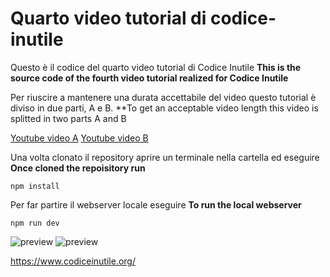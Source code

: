 # Quarto video tutorial di codice-inutile

Questo è il codice del quarto video tutorial di Codice Inutile
**This is the source code of the fourth video tutorial realized for Codice Inutile**

Per riuscire a mantenere una durata accettabile del video questo tutorial è diviso in due parti, A e B.
**To get an acceptable video length this video is splitted in two parts A and B

[Youtube video A](https://www.youtube.com/watch?v=krmRnCniJb4)
[Youtube video B](https://www.youtube.com/watch?v=B8Phmehgp9k)

Una volta clonato il repository aprire un terminale nella cartella ed eseguire
**Once cloned the repoisitory run**

```
npm install
```

Per far partire il webserver locale eseguire
**To run the local webserver**

```
npm run dev
```

![preview](https://i.imgur.com/qan0tQ6.jpg)
![preview](https://i.imgur.com/qOn48LF.jpg)

https://www.codiceinutile.org/
